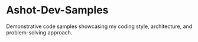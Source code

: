 # Ashot-Dev-Samples
Demonstrative code samples showcasing my coding style, architecture, and problem-solving approach.
